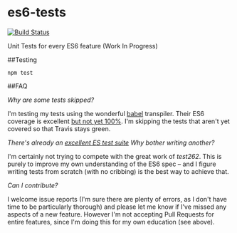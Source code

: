 # es6-tests

[![Build Status](https://secure.travis-ci.org/angus-c/es6-tests.png?branch=master)](http://travis-ci.org/angus-c/es6-tests)

Unit Tests for every ES6 feature (Work In Progress)

##Testing

```
npm test
```
##FAQ

_Why are some tests skipped?_

I'm testing my tests using the wonderful [babel](http://babeljs.io/) transpiler. Their ES6 coverage is excellent [but not yet 100%](http://kangax.github.io/compat-table/es6/#babel). I'm skipping the tests that aren't yet covered so that Travis stays green. 

_There's already an [excellent ES test suite](https://github.com/tc39/test262) Why bother writing another?_

I'm certainly not trying to compete with the great work of _test262_. This is purely to improve my own understanding of the ES6 spec – and I figure writing tests from scratch (with no cribbing) is the best way to achieve that.

_Can I contribute?_

I welcome issue reports (I'm sure there are plenty of errors, as I don't have time to be particularly thorough) and please let me know if I've missed any aspects of a new feature. However I'm not accepting Pull Requests for entire features, since I'm doing this for my own education (see above).







